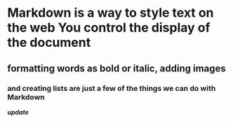 # Markdown is a way to style text on the web You control the display of the document

## formatting words as bold or italic, adding images

### and creating lists are just a few of the things we can do with Markdown

***update***
